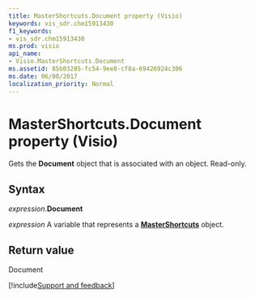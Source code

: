 ```yaml
---
title: MasterShortcuts.Document property (Visio)
keywords: vis_sdr.chm15913430
f1_keywords:
- vis_sdr.chm15913430
ms.prod: visio
api_name:
- Visio.MasterShortcuts.Document
ms.assetid: 85b03285-fc54-9ee8-cf8a-69426924c306
ms.date: 06/08/2017
localization_priority: Normal
---
```



# MasterShortcuts.Document property (Visio)

Gets the  **Document** object that is associated with an object. Read-only.


## Syntax

_expression_.**Document**

_expression_ A variable that represents a **[MasterShortcuts](Visio.MasterShortcuts.md)** object.


## Return value

Document

[!include[Support and feedback](~/includes/feedback-boilerplate.md)]